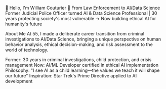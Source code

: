👋 Hello, I'm William Couturier
🚀 From Law Enforcement to AI/Data Science
Former Judicial Police Officer turned AI & Data Science Professional | 30 years protecting society's most vulnerable → Now building ethical AI for humanity's future

About Me
At 55, I made a deliberate career transition from criminal investigations to AI/Data Science, bringing a unique perspective on human behavior analysis, ethical decision-making, and risk assessment to the world of technology.

   Former: 30 years in criminal investigations, child protection, and crisis management
   Now: AI/ML Developer certified in ethical AI implementation
   Philosophy: "I see AI as a child learning—the values we teach it will shape our future"
   Inspiration: Star Trek's Prime Directive applied to AI development
